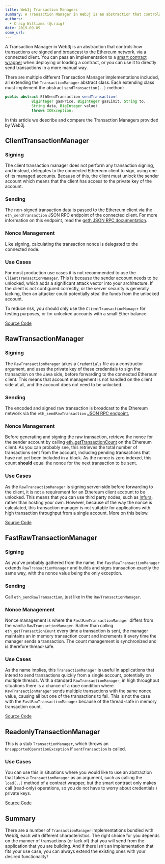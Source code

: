 ```yaml
---
title: Web3j Transaction Managers
summary: A Transaction Manager in Web3j is an abstraction that controls how transactions are signed and broadcast to the Ethereum network, via a connected client. You can pass an implementation to a smart contract wrapper when deploying or loading a contract, or you can use it to directly send transactions in a more manual way. There are multiple different Transaction Manager implementations included, all extending the TransactionManager abstract class. Each extending class must implement the abstract se
authors:
  - Craig Williams (@craig)
date: 2019-09-09
some_url: 
---
```


A Transaction Manager in Web3j is an abstraction that controls how transactions are signed and broadcast to the Ethereum network, via a connected client.  You can pass an implementation to a [smart contract wrapper](https://kauri.io/article/84475132317d4d6a84a2c42eb9348e4b/generate-a-java-wrapper-from-your-smart-contract) when deploying or loading a contract, or you can use it to directly send transactions in a more manual way.

There are multiple different Transaction Manager implementations included, all extending the `TransactionManager` abstract class.  Each extending class must implement the abstract `sendTransaction(..)` method:

```java
public abstract EthSendTransaction sendTransaction(
            BigInteger gasPrice, BigInteger gasLimit, String to,
            String data, BigInteger value)
            throws IOException;
```

In this article we describe and compare the Transaction Managers provided by Web3j.

## ClientTransactionManager

### Signing

The client transaction manager does not perform any transaction signing, and instead, delegates to the connected Ethereum client to sign, using one of its managed accounts.  Because of this, the client must unlock the sender account which means that the client has access to the private key of the account.

### Sending

The non-signed transaction data is passed to the Ethereum client via the `eth_sendTransaction` JSON RPC endpoint of the connected client.  For more information on this endpoint, read the [geth JSON RPC documentation](https://github.com/ethereum/wiki/wiki/JSON-RPC#eth_sendtransaction).

### Nonce Management

Like signing, calculating the transaction nonce is delegated to the connected node.

### Use Cases

For most production use cases it is not recommended to use the `ClientTransactionManager`.  This is because the sender account needs to be unlocked, which adds a significant attack vector into your architecture.  If the client is not configured correctly,  or the server security is generally lacking, then an attacker could potentially steal the funds from the unlocked account.

To reduce risk, you should only use the `ClientTransactionManager` for testing purposes, or for unlocked accounts with a small Ether balance.

[Source Code](https://github.com/web3j/web3j/blob/master/core/src/main/java/org/web3j/tx/ClientTransactionManager.java)

## RawTransactionManager

### Signing

The `RawTransactionManager` takes a `Credentials` file as a constructor argument, and uses the private key of these credentials to sign the transaction on the Java side, before forwarding to the connected Ethereum client.  This means that account management is not handled on the client side at all, and the account does not need to be unlocked.

### Sending

The encoded and signed raw transaction is broadcast to the Ethereum network via the `eth_sendRawTransaction` [JSON RPC endpoint.](https://github.com/ethereum/wiki/wiki/JSON-RPC#eth_sendrawtransaction)

### Nonce Management

Before generating and signing the raw transaction, retrieve the nonce for the sender account by calling [eth_getTransactionCount](https://github.com/ethereum/wiki/wiki/JSON-RPC#eth_gettransactioncount) on the Ethereum client.  As you can probably see, this retrieves the total number of transactions sent from the account, including pending transactions that have not yet been included in a block.  As the nonce is zero indexed, this count **should**  equal the nonce for the next transaction to be sent.

### Use Cases

As the `RawTransactionManager` is signing server-side before forwarding to the client, it is not a requirement for an Ethereum client account to be unlocked.  This means that you can use third party nodes, such as [Infura](https://infura.io/), rather than hosting your own.  However, because of the way the nonce is calculated, this transaction manager is not suitable for applications with high transaction throughput from a single account.  More on this below.

[Source Code](https://github.com/web3j/web3j/blob/master/core/src/main/java/org/web3j/tx/RawTransactionManager.java)

## FastRawTransactionManager

### Signing

As you've probably gathered from the name, the `FastRawTransactionManager` extends `RawTransactionManager` and builds and signs transaction exactly the same way, with the nonce value being the only exception.

### Sending

Call `eth_sendRawTransaction`, just like in the `RawTransactionManager`.

### Nonce Management

Nonce management is where the `FastRawTransactionManager` differs from the vanilla `RawTransactionManager`.  Rather than calling `eth_getTransactionCount` every time a transaction is sent, the manager maintains an in memory transaction count and increments it every time the manager sends a transaction.  The count management is synchronized and is therefore thread-safe.

### Use Cases

As the name implies, this `TransactionManager` is useful in applications that intend to send transactions quickly from a single account, potentially on multiple threads.  With a standard `RawTransactionManager`, in high throughput situations there is a chance of a race condition where `RawTransactionManager` sends multiple transactions with the same nonce value, causing all but one of the transactions to fail.  This is not the case with the `FastRawTransactionManager` because of the thread-safe in memory transaction count.

[Source Code](https://github.com/web3j/web3j/blob/master/core/src/main/java/org/web3j/tx/FastRawTransactionManager.java)

## ReadonlyTransactionManager

This is a stub `TransactionManager`, which throws an `UnsupportedOperationException` if `sentTransaction` is called.

### Use Cases

You can use this in situations where you would like to use an abstraction that takes a `TransactionManager` as an argument, such as calling the `load(..)` method of a contract wrapper, but the smart contract only makes call (read-only) operations, so you do not have to worry about credentials / private keys.

[Source Code](https://github.com/web3j/web3j/blob/master/core/src/main/java/org/web3j/tx/ReadonlyTransactionManager.java)

## Summary

There are a number of `TransactionManager` implementations bundled with Web3j, each with different characteristics.  The right choice for you depends on the manner of transactions (or lack of) that you will send from the application that you are building.  And if there isn't an implementation that fits your use case, you can always extend the existing ones with your desired functionality!